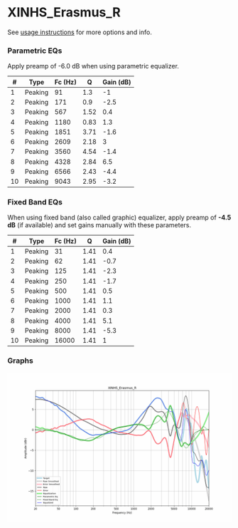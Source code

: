# XINHS_Erasmus_R
See [usage instructions](https://github.com/jaakkopasanen/AutoEq#usage) for more options and info.

### Parametric EQs
Apply preamp of -6.0 dB when using parametric equalizer.

|   # | Type    |   Fc (Hz) |    Q |   Gain (dB) |
|-----|---------|-----------|------|-------------|
|   1 | Peaking |        91 | 1.3  |        -1   |
|   2 | Peaking |       171 | 0.9  |        -2.5 |
|   3 | Peaking |       567 | 1.52 |         0.4 |
|   4 | Peaking |      1180 | 0.83 |         1.3 |
|   5 | Peaking |      1851 | 3.71 |        -1.6 |
|   6 | Peaking |      2609 | 2.18 |         3   |
|   7 | Peaking |      3560 | 4.54 |        -1.4 |
|   8 | Peaking |      4328 | 2.84 |         6.5 |
|   9 | Peaking |      6566 | 2.43 |        -4.4 |
|  10 | Peaking |      9043 | 2.95 |        -3.2 |

### Fixed Band EQs
When using fixed band (also called graphic) equalizer, apply preamp of **-4.5 dB** (if available) and set gains manually with these parameters.

|   # | Type    |   Fc (Hz) |    Q |   Gain (dB) |
|-----|---------|-----------|------|-------------|
|   1 | Peaking |        31 | 1.41 |         0.4 |
|   2 | Peaking |        62 | 1.41 |        -0.7 |
|   3 | Peaking |       125 | 1.41 |        -2.3 |
|   4 | Peaking |       250 | 1.41 |        -1.7 |
|   5 | Peaking |       500 | 1.41 |         0.5 |
|   6 | Peaking |      1000 | 1.41 |         1.1 |
|   7 | Peaking |      2000 | 1.41 |         0.3 |
|   8 | Peaking |      4000 | 1.41 |         5.1 |
|   9 | Peaking |      8000 | 1.41 |        -5.3 |
|  10 | Peaking |     16000 | 1.41 |         1   |

### Graphs
![](./XINHS_Erasmus_R.png)
